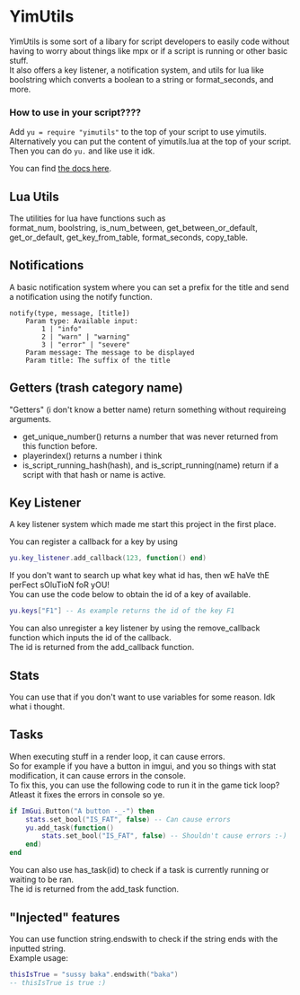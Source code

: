 
# YimUtils
YimUtils is some sort of a libary for script developers to easily code without having to worry about things like mpx or if a script is running or other basic stuff.<br />
It also offers a key listener, a notification system, and utils for lua like boolstring which converts a boolean to a string or format_seconds, and more.<br />

### How to use in your script????
Add `yu = require "yimutils"` to the top of your script to use yimutils.<br />
Alternatively you can put the content of yimutils.lua at the top of your script.
Then you can do `yu.` and like use it idk.<br />

You can find [the docs here](https://github.com/pierrelasse/YimStuff/blob/master/docs/yimutils.txt).

## Lua Utils
The utilities for lua have functions such as<br />
format_num, boolstring, is_num_between, get_between_or_default,<br />get_or_default, get_key_from_table, format_seconds, copy_table.

## Notifications
A basic notification system where you can set a prefix for the title and send a notification using the notify function.
```
notify(type, message, [title])
    Param type: Available input:
        1 | "info"
        2 | "warn" | "warning"
        3 | "error" | "severe"
    Param message: The message to be displayed
    Param title: The suffix of the title
```

## Getters (trash category name)
"Getters" (i don't know a better name) return something without requireing arguments.
- get_unique_number() returns a number that was never returned from this function before.
- playerindex() returns a number i think
- is_script_running_hash(hash), and is_script_running(name) return if a script with that hash or name is active.

## Key Listener
A key listener system which made me start this project in the first place.

You can register a callback for a key by using
```lua
yu.key_listener.add_callback(123, function() end)
```

If you don't want to search up what key what id has, then wE haVe thE perFect sOluTioN foR yOU!<br />
You can use the code below to obtain the id of a key of available.
```lua
yu.keys["F1"] -- As example returns the id of the key F1
```
You can also unregister a key listener by using the remove_callback function which inputs the id of the callback.<br />
The id is returned from the add_callback function.

## Stats
You can use that if you don't want to use variables for some reason. Idk what i thought.

## Tasks
When executing stuff in a render loop, it can cause errors.<br />
So for example if you have a button in imgui, and you so things with stat modification, it can cause errors in the console.<br />
To fix this, you can use the following code to run it in the game tick loop? Atleast it fixes the errors in console so ye.
```lua
if ImGui.Button("A button -_-") then
    stats.set_bool("IS_FAT", false) -- Can cause errors
    yu.add_task(function()
        stats.set_bool("IS_FAT", false) -- Shouldn't cause errors :-)
    end)
end
```

You can also use has_task(id) to check if a task is currently running or waiting to be ran.<br />
The id is returned from the add_task function.

## "Injected" features
You can use function string.endswith to check if the string ends with the inputted string.<br />
Example usage:
```lua
thisIsTrue = "sussy baka".endswith("baka")
-- thisIsTrue is true :)
```
